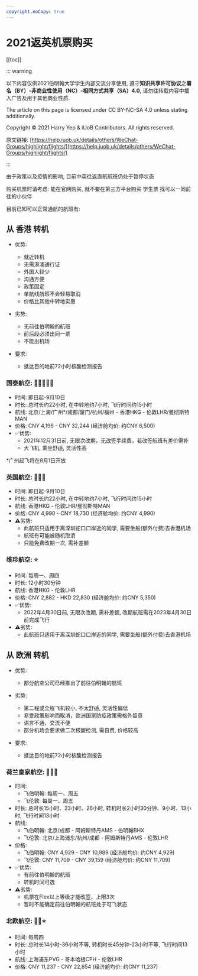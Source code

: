 ```yaml
---
copyright.noCopy: true
---
```


# 2021返英机票购买

[[toc]]

::: warning

以下内容仅供2021伯明翰大学学生内部交流分享使用, 遵守**知识共享许可协议**之**署名（BY）-非商业性使用（NC）-相同方式共享（SA）4.0**, 请勿往转载内容中插入广告及用于其他商业性质.

The article on this page is licensed under CC BY-NC-SA 4.0 unless stating additionally.

Copyright © 2021 Harry Yep & iUoB Contributors. All rights reserved.

原文链接: [https://help.iuob.uk/details/others/WeChat-Groups/highlight/flights/](https://help.iuob.uk/details/others/WeChat-Groups/highlight/flights/)

:::

由于政策以及疫情的影响, 目前中英往返直航航班仍处于暂停状态

购买机票时请考虑:
能在官网购买, 就不要在第三方平台购买
学生票
找可以一同前往的小伙伴

目前已知可以正常通航的航班有:

## 从 **香港** 转机

- 优势:
    * 就近转机
    * 无需港澳通行证
    * 外国人较少
    * 沟通方便
    * 政策固定
    * 单航线航班不会轻易取消
    * 价格比其他中转地实惠

- 劣势:
    * 无前往伯明翰的航班
    * 前后段必须出同一票
    * 不能出机场

- 要求:
    * 抵达目的地前72小时核酸检测报告

### 国泰航空: 🌟🌟🌟🌟🌟
* 时间: 即日起-9月10日
* 时长: 总时长约22小时, 在中转地约7小时, 飞行时间约15小时
* 航线: 北京/上海/广州*/成都/厦门/杭州/福州 - 香港HKG - 伦敦LHR/曼彻斯特MAN
* 价格: CNY 4,196 - CNY 32,244 (经济舱均价: 约CNY 6,500)
* ✅优势:
    * 2021年12月31日前, 无限次改期，无改签手续费，若改签航班有差价需补
    * 大飞机, 乘坐舒适, 灵活性高

*广州起飞将在8月1日开放

### 英国航空: 🌟🌟🌟
* 时间: 即日起-9月10日
* 时长: 总时长约22小时, 在中转地约7小时, 飞行时间约15小时
* 航线: 香港HKG - 伦敦LHR/曼彻斯特MAN
* 价格: CNY 4,990 - CNY 18,730 (经济舱均价: 约CNY 4,990)
* ⚠️劣势: 
    * 此航班只适用于离深圳蛇口口岸近的同学, 需要坐船(额外付费)去香港机场
    * 航班有可能被随机取消
    * 只能免费改期一次, 需补差额

### 维珍航空: ⭐️
* 时间: 每周一、周四
* 时长: 12小时30分钟
* 航线: 香港HKG - 伦敦LHR
* 价格: CNY 2,882 - HKD 22,830 (经济舱均价: 约CNY 5,350)
* ✅优势:
    * 2022年4月30日前, 无限次改期, 需补差额, 改期航班需在2023年4月30日前完成飞行
* ⚠️劣势: 
    * 此航班只适用于离深圳蛇口口岸近的同学, 需要坐船(额外付费)去香港机场

## 从 **欧洲** 转机

-  优势:
    * 部分航空公司已经推出了前往伯明翰的航班

- 劣势:
    * 第二程或全程飞机较小, 不太舒适, 灵活性偏低
    * 易受政策影响而取消，欧洲国家防疫政策需格外留意
    * 语言不通，交流不便
    * 部分机场会要求做二次核酸检测, 需自费, 价格较高

- 要求:
    * 抵达目的地前72小时核酸检测报告

### 荷兰皇家航空: 🌟🌟🌟
* 时间: 
    * 飞伯明翰: 每周一、周五
    * 飞伦敦: 每周一、周五
* 时长: 总时长15小时、23小时、26小时, 转机时长2小时30分钟、9小时、13小时, 飞行时间13小时
* 航线:
    * 飞伯明翰: 北京/成都 - 阿姆斯特丹AMS - 伯明翰BHX
    * 飞伦敦: 北京/上海浦东/杭州/成都 - 阿姆斯特丹AMS - 伦敦LHR
* 价格: 
    * 飞伯明翰: CNY 4,929 - CNY 10,989 (经济舱均价: 约CNY 4,929)
    * 飞伦敦: CNY 11,709 - CNY 39,159 (经济舱均价: 约CNY 11,709)
* ✅优势:
    * 有前往伯明翰的航班
    * 转机时间可选
* ⚠️劣势: 
    * 机票在Flex以上等级才能改签，上限3次
    * 暂时不能确定前往伯明翰的航班处于可飞状态

### 北欧航空: 🌟🌟⭐️
* 时间: 每周四
* 时长: 总时长14小时-36小时不等, 转机时长45分钟-23小时不等, 飞行时间13小时
* 航线: 上海浦东PVG - 哥本哈根CPH - 伦敦LHR
* 价格: CNY 11,237 - CNY 22,854 (经济舱均价: 约CNY 11,237)
